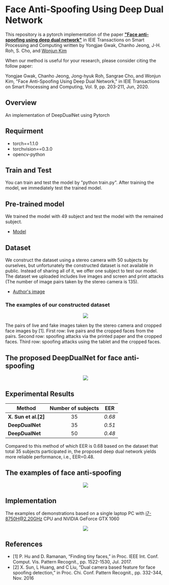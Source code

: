 # Face Anti-Spoofing Using Deep Dual Network

This repository is a pytorch implementation of the paper **["Face anti-spoofing using deep dual network"](https://drive.google.com/file/d/177OOt-w28brWbylLpbgtRfrpQDeYtdiM/view?usp=sharing)** in IEIE Transactions on Smart Processing and Computing written by Yongjae Gwak, Chanho Jeong, J-H. Roh, S. Cho, and [Wonjun Kim](https://sites.google.com/site/kudcvlab)  

When our method is useful for your research, please consider citing the follow paper:


Yongjae Gwak, Chanho Jeong, Jong-hyuk Roh, Sangrae Cho, and Wonjun Kim, "Face Anti-Spoofing Using Deep Dual Network," in IEIE Transactions on Smart Processing and Computing, Vol. 9, pp. 203-211, Jun, 2020.


## Overview

An implementation of DeepDualNet using Pytorch

## Requirment

* torch==1.1.0
* torchvision==0.3.0
* opencv-python


## Train and Test

You can train and test the model by "python train.py". After training the model, we immediately test the trained model.

## Pre-trained model
We trained the model with 49 subject and test the model with the remained subject.

* [Model](https://drive.google.com/file/d/1kNuxDYlxpnVxc6PDyBmPc02q3GO1FctU/view?usp=sharing)

## Dataset

We construct the dataset using a stereo camera with 50 subjects by ourselves, but unfortunately the constructed dataset is not available in public. Instead of sharing all of it, we offer one subject to test our model.
The dataset we uploaded includes live images and screen and print attacks (The number of image pairs taken by the stereo camera is 135).

* [Author's image](https://drive.google.com/file/d/1tc3A1SCwMXWjEq1o3hy1R1izNRbE6jCZ/view?usp=sharing)

### The examples of our constructed dataset
<p align="center">
<img src="https://user-images.githubusercontent.com/58552068/70987797-f4914100-2103-11ea-8f81-7dbf3ec12540.png" />
</p>
The pairs of live and fake images taken by the stereo camera and cropped face images by [1]. First row: live pairs and the cropped faces from the pairs. Second row: spoofing attacks via the printed paper and the cropped faces. Third row: spoofing attacks using the tablet and the cropped faces.

## The proposed DeepDualNet for face anti-spoofing

<p align="center">
<img src="https://user-images.githubusercontent.com/58552068/78256268-43d47380-7533-11ea-94fc-ed5028101f76.jpg" />
</p>

## Experimental Results

|  <center>Method</center> |  <center>Number of subjects</center> |  <center>EER</center> |
|:--------|:--------:|--------:|
|**X. Sun et al.[2]** | <center>35</center> |*0.68* |
|**DeepDualNet** | <center>35</center> |*0.51* |
|**DeepDualNet** | <center>50</center> |*0.48* |

Compared to this method of which EER is 0.68 based on the dataset that total 35 subjects participated in, the proposed deep dual network yields more reliable performance, i.e., EER=0.48.


## The examples of face anti-spoofing
<p align="center">
 
<img src="https://user-images.githubusercontent.com/58552068/70986583-877cac00-2101-11ea-843c-7bda09c5e107.png" />
</p>

## Implementation

The examples of demonstrations based on a single laptop PC with i7-8750H@2.20GHz CPU and NVIDIA GeForce GTX 1060 

<p align="center">
<img src="https://user-images.githubusercontent.com/58552068/70986341-0e7d5480-2101-11ea-89bf-d51c5a9b0340.png" />
</p>


## References
* [1] P. Hu and D. Ramanan, “Finding tiny faces,” in Proc. IEEE Int. Conf. Comput. Vis. Pattern Recognit., pp. 1522-1530, Jul. 2017.
* [2] X. Sun, L Huang, and C Liu, “Dual camera based feature for face spoofing detection,” in Proc. Chi. Conf. Pattern Recognit., pp. 332-344, Nov. 2016

